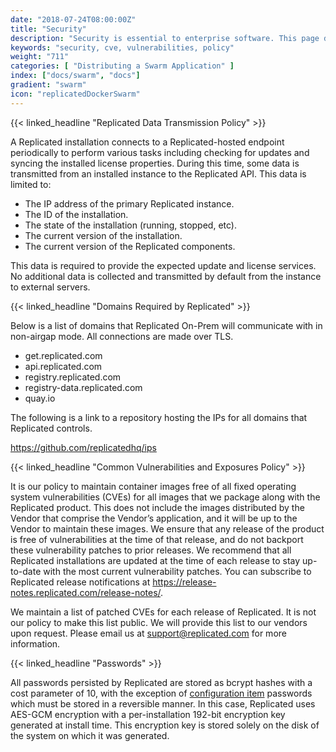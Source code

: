 ```yaml
---
date: "2018-07-24T08:00:00Z"
title: "Security"
description: "Security is essential to enterprise software. This page describes some of the measures we employ to protect our users' production environments."
keywords: "security, cve, vulnerabilities, policy"
weight: "711"
categories: [ "Distributing a Swarm Application" ]
index: ["docs/swarm", "docs"]
gradient: "swarm"
icon: "replicatedDockerSwarm"
---
```


{{< linked_headline "Replicated Data Transmission Policy" >}}

A Replicated installation connects to a Replicated-hosted endpoint periodically to perform various tasks including checking for updates and syncing the installed license properties. During this time, some data is transmitted from an installed instance to the Replicated API. This data is limited to:

- The IP address of the primary Replicated instance.
- The ID of the installation.
- The state of the installation (running, stopped, etc).
- The current version of the installation.
- The current version of the Replicated components.

This data is required to provide the expected update and license services. No additional data is collected and transmitted by default from the instance to external servers.

{{< linked_headline "Domains Required by Replicated" >}}

Below is a list of domains that Replicated On-Prem will communicate with in non-airgap mode. All connections are made over TLS.

- get.replicated.com
- api.replicated.com
- registry.replicated.com
- registry-data.replicated.com
- quay.io

The following is a link to a repository hosting the IPs for all domains that Replicated controls.

https://github.com/replicatedhq/ips

{{< linked_headline "Common Vulnerabilities and Exposures Policy" >}}

It is our policy to maintain container images free of all fixed operating system vulnerabilities (CVEs) for all images that we package along with the Replicated product. This does not include the images distributed by the Vendor that comprise the Vendor’s application, and it will be up to the Vendor to maintain these images. We ensure that any release of the product is free of vulnerabilities at the time of that release, and do not backport these vulnerability patches to prior releases. We recommend that all Replicated installations are updated at the time of each release to stay up-to-date with the most current vulnerability patches. You can subscribe to Replicated release notifications at https://release-notes.replicated.com/release-notes/.

We maintain a list of patched CVEs for each release of Replicated. It is not our policy to make this list public. We will provide this list to our vendors upon request. Please email us at support@replicated.com for more information.

{{< linked_headline "Passwords" >}}

All passwords persisted by Replicated are stored as bcrypt hashes with a cost parameter of 10, with the exception of [configuration item](/docs/config-screen/config-yaml/) passwords which must be stored in a reversible manner. In this case, Replicated uses AES-GCM encryption with a per-installation 192-bit encryption key generated at install time. This encryption key is stored solely on the disk of the system on which it was generated.

